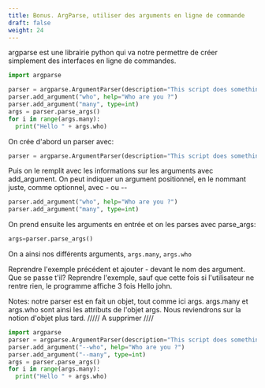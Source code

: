 ```yaml
---
title: Bonus. ArgParse, utiliser des arguments en ligne de commande
draft: false
weight: 24
---
```


argparse est une librairie python qui va notre permettre de créer simplement des interfaces en ligne de commandes.

```python
import argparse

parser = argparse.ArgumentParser(description="This script does something.")
parser.add_argument("who", help="Who are you ?")
parser.add_argument("many", type=int)
args = parser.parse_args()
for i in range(args.many):
  print("Hello " + args.who)
```

On crée d'abord un parser avec:
```python
parser = argparse.ArgumentParser(description="This script does something.")
```

Puis on le remplit avec les informations sur les arguments avec add_argument.
On peut indiquer un argument positionnel, en le nommant juste, comme optionnel, avec - ou --
```python
parser.add_argument("who", help="Who are you ?")
parser.add_argument("many", type=int)
```

On prend ensuite les arguments en entrée et on les parses avec parse_args:
```python
args=parser.parse_args()
```

On a ainsi nos différents arguments, `args.many`, `args.who`

Reprendre l'exemple précédent et ajouter - devant le nom des argument. Que se passe t'il?
Reprendre l'exemple, sauf que cette fois si l'utilisateur ne rentre rien, le programme affiche 3 fois Hello john.

Notes: notre parser est en fait un objet, tout comme ici args. args.many et args.who sont ainsi les attributs de l'objet args.
Nous reviendrons sur la notion d'objet plus tard.
///// A supprimer ////
```python
import argparse
parser = argparse.ArgumentParser(description="This script does something.")
parser.add_argument("--who", help="Who are you ?")
parser.add_argument("--many", type=int)
args = parser.parse_args()
for i in range(args.many):
  print("Hello " + args.who)
```
